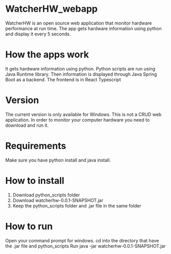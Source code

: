 # WatcherHW_webapp
WatcherHW is an open source web application that monitor hardware performance at run time.
The app gets hardware information using python and display it every 5 seconds.

# How the apps work
It gets hardware information using python. 
Python scripts are run using Java Runtime library.
Then information is displayed through Java Spring Boot as a backend.
The frontend is in React Typescript

# Version
The current version is only available for Windows.
This is not a CRUD web application. In order to monitor your computer hardware you need to download and run it.

# Requirements
Make sure you have python install and java install.

# How to install
1. Download python_scripts folder
2. Download watcherhw-0.0.1-SNAPSHOT.jar
3. Keep the python_scripts folder and .jar file in the same folder

# How to run
Open your command prompt for windows.
cd into the directory that have the .jar file and python_scripts
Run
java -jar watcherhw-0.0.1-SNAPSHOT.jar